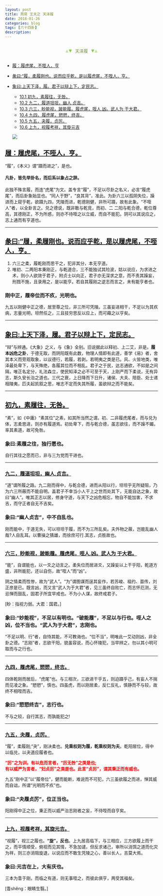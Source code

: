 ```yaml
---
layout: post
title: 周易 王夫之 天泽履
date: 2018-01-26
categories: blog
tags: [六十四卦]
description: 
---
```


<span id = "jump"></span>


<section style="margin: 0px auto; text-align: center;">
    <section class="xhr" style="width: 0px; height: 0px; border-left: 5px solid transparent; border-right: 5px solid transparent; border-bottom: 10px solid rgb(135, 201, 67); display: inline-block; opacity: 0.5; border-top-color: rgb(135, 201, 67);"></section>
    <section class="xhr" style="width: 0px; height: 0px; border-left: 5px solid transparent; border-right: 5px solid transparent; border-top: 10px solid rgb(135, 201, 67); display: inline-block; margin-left: -3px; border-bottom-color: rgb(135, 201, 67);"></section>
    <section style="
margin-left: 0.5em;
display: inline-block;">
        <p>
            <span style="color: rgb(118, 146, 60);">天泽履</span>
        </p>
    </section>
    <section class="xhr" style="margin-left: 0.5em; width: 0px; height: 0px; border-left: 5px solid transparent; border-right: 5px solid transparent; border-top: 10px solid rgb(135, 201, 67); display: inline-block; border-bottom-color: rgb(135, 201, 67);"></section>
    <section class="xhr" style="width: 0px; height: 0px; border-left: 5px solid transparent; border-right: 5px solid transparent; border-bottom: 10px solid rgb(135, 201, 67); display: inline-block; opacity: 0.5; margin-left: -3px; border-top-color: rgb(135, 201, 67);"></section>
</section>

- [履：履虎尾，不咥人，亨](#jump履虎尾)
- [彖曰:“履，柔履刚也。说而应乎乾，是以履虎尾，不咥人，亨。](#jump柔履刚)
- [象曰:上天下泽，履。君子以辩上下，定民志。](#jump上天下泽)
  - [10.1 初九，素履往，无咎。](#jump素履往)
  - [10.2 九二，履道坦坦，幽人,贞吉。](#jump履道坦坦)
  - [10.3 六三，眇能视，跛能履。履虎尾，咥人,凶。武人为 于大君。](#jump眇能视)
  - [10.4 九四，履虎尾，愬愬，终吉。](#jump履虎尾9)
  - [10.5 九五，夬履，贞厉。](#jump夬履)
  - [10.6 上九，视履考祥，其旋元吉](#jump视履考祥)
  
  ![](http://www.guoyi360.com/uploads/allimg/130324/1-130324094P2359.jpg)



<span id = "jump履虎尾"></span>
## [履：履虎尾，不咥人，亨。](#jump)
“履”，《本义》谓“蹑而进之”，是也。

#### 凡卦，皆先举卦名，而后系以象占之辞。

此独不殊言履，而连“虎尾”为文。盖专言“履”，不足以尽卦之名义，必言“履虎尾”，而后卦象始显也。“同人于野”，“良其背”，准此。为卦六三以孤阴失位，躁进而上窥乎乾，欲蹑九四，凭陵而进，乾德刚健，非所可蹑，故有此象。“不咥人”者，以全卦言之。兑之德说，既非敢与乾竞，而初、二 二阳与乾合德，乾位尊高，其德刚正，不为所惑，则亦不待咥之以立威，而自不能犯。阴可以其说应之，志上通而有亨道也。

----

<span id = "jump柔履刚"></span>
## [彖曰:“履，柔履刚也。说而应乎乾，是以履虎尾，不咥人，亨。](#jump)
1. 六三之柔，履乾刚而思干之，犯非其分，本无亨道。
1. 唯初、二两阳本秉刚正，与乾道合，三不能独试其险波，姑以说应，为求进之术，则小人欲效于君子，附贞士以向正，君子亦无深求之意，而不责其躁妄，刑戮不施，且录用之，是以能亨。若自其履刚之逆志而言之，未有能亨者也。

### 刚中正，履帝位而不疚，光明也。
九五以刚健中正之德，居至尊之位，非三所可凭陵。三虽妄进相干，不足以为其疚病，志量光明，坦然任之，三且技穷思反以应上，而可藉之以亨矣。

----

<span id = "jump上天下泽"></span>
## [象曰:上天下泽，履。君子以辩上下，定民志。](#jump)
“辩”与辨通。《大象》之义，与《象》全别。旧说据此以释初、上二艾，非是。**履本凶危之卦**，于德无取，而阴阳既有此数，物理人情即有此道，善学《易》者，舍其本义而旁观取象，以议德行，若履，若剥，若明夷之类是已。风、火皆地类，唯泽最处卑下，与天殊绝，各履其位而不相乱。君子之于民，达志通欲，不如是之间隔，唯正名定分，礼法森立，使民知泽之必不可至于天，上刚严而下柔说，无有异志，斯久安长治之道也。三代之衰，上日降而下日升，诸侯、大夫、陪臣、处士递相陵夷，匹夫起凯叙之思，唯志不定而失其所履，虽欲辩之而不能矣。


----

<span id = "jump素履往"></span>
## [初九，素履往，无咎。](#jump)
“素”，如《中庸》“素其位”之素，如其所当然之谓。初、二非履虎尾者，而与兑为体，志柔思进，则亦有履道焉。初处卑下，而与乾合德，虽志欲往，而不躁不媚，率其素道，故可免咎。

### 象曰:素履之往，独行愿也。
自行其往之愿而已，非与三为党而干进也。

----

<span id = "jump履道坦坦"></span>
### [九二，履道坦坦，幽人,贞吉。](#jump)
“道”谓所履之路。九二刚而得中，与乾合德，进而从阳以行，坦坦乎无所疑阻，乃为六三所蔽而不能自明。盖君子不幸当小人干上之世而处其下，无能自达之象，故曰“幽人”。唯其正志以居，修身守道，与天下之凶危相忘，物自不能加害，不求吉，而守正者自无不吉矣。

### 象曰:“幽人贞吉”，中不自乱也。
刚而能中，于道无失，可以坦坦于履，而不为三所乱矣。夫外物之蔽，岂能乱幽人哉?人自乱耳。以曹操之猜雄，而徐庶可行.其志，贞胜故也。

----

<span id = "jump眇能视"></span>
### [六三，眇能视，跛能履。履虎尾，咥人,凶。武人为 于大君。](#jump)
“能”，自谓能也，以一爻之动言之。柔失位而居进爻，又躁妄以上干乎阳，乾道方盛，非所能犯，还以自伤，故“咥人”而“凶”。


阴之情柔而性惨，故为“武人”。“为”谓图谋而逞其妄作，若苏峻、祖约、苗传，刘正彦是已。既言凶，而又言“武人为于大君”者，见三虽终自败亡，而志怀厄测，无忌惮而鼓乱，固君子所宜早戒也。不为小人谋，故终戒君子。


[眇：指视力弱。大君：国君。]

### 象曰:“妙能视”，不足以有明也。“破能履”，不足以与行也。咥人之凶，位不当也。“武人为于大君”，志刚也。
“不足以明、行”者，自恃其能，不可教诲也。“位不当”，明唯此一艾动则凶，非全卦之德。“志刚”者，志欲干阳，貌虽容说，而心怀陵犯，当早辨之，勿以其小明可取而与之行也。

----

<span id = "jump履虎尾9"></span>
### [九四，履虎尾，愬愬，终吉。](#jump)
四体乾刚而居后，“虎尾”也。与三相次，三欲进干乎五，则迫蹑乎己，有妄人不揣而见凌之象。“愬愬”，慎也。四虽虎，而以刚居柔，反仁反礼，慎静而不与较，故终不相咥而吉。

### 象曰:“愬愬终吉”，志行也。
不与之较，自行其志，而孰能犯之!


----

<span id = "jump夬履"></span>
### [九五，夬履，贞厉。](#jump)    
“履”，柔履刚;“夬”，刚决柔也。**兑乘权则为履，乾乘权则为夫**。乾阳居位，得中以临兑，以夬道应履者也。


<font color="#FF0000"><b>“厉”之为训，有以危而言者，“厉无咎”之类是也;<br>有以威严为言者，“妇贞厉”之类是也。此言“贞厉”，谓其秉正而有威也。</b></font>


九五“刚中正”以“履帝位”，健而能断，难说而不可犯，六三虽欲履之而进，惮其威而自诎，所谓“光明而不疚”也。


### 象曰:“夬履贞厉”，位正当也。
阳刚得中正之位，秉正而以威严治志刚者之妄，不待咥而自亨矣。

----

<span id = "jump视履考祥"></span>
### [上九，视履考祥，其旋元吉。](#jump)    
“视履”，视三之履也。**“旋”，反也**。上九居高临下，与三相应，三方欲履上而干之，而平情顺受，俯视而见其情，不急加谴，但反求诸己，审所以消饵之道而化灾为祥，则三亦消阻旋退，以说应而不敢生凭陵之心，善以长人，吉莫大焉。

### 象曰:元吉在上，大有庆也。
三本为眚于刚，而临之有道，则无事咥之，而彼此俱亨，两受其福矣。


[眚shěng：眼睛生翳。]



